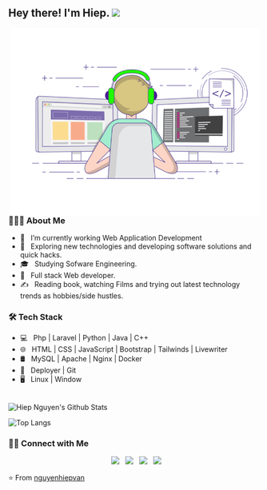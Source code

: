 <h2> Hey there! I'm Hiep. <img src="https://github.com/souvikguria98/souvikguria98/blob/master/Hi.gif" width="25"></h2>
<img align="right" alt="GIF" src="https://raw.githubusercontent.com/devSouvik/devSouvik/master/gif3.gif" width="500"/>

<h3> 👨🏻‍💻 About Me </h3>

- 🔭 &nbsp; I’m currently working Web Application Development
- 🤔 &nbsp; Exploring new technologies and developing software solutions and quick hacks.
- 🎓 &nbsp; Studying Sofware Engineering.
- 💼 &nbsp; Full stack Web developer.
- ✍️ &nbsp; Reading book, watching Films and trying out latest technology trends as hobbies/side hustles.

<h3>🛠 Tech Stack</h3>

- 💻 &nbsp; Php | Laravel | Python | Java | C++  
- 🌐 &nbsp; HTML | CSS | JavaScript | Bootstrap | Tailwinds | Livewriter
- 🛢 &nbsp; MySQL | Apache | Nginx | Docker
- 🔧 &nbsp; Deployer | Git
- 🖥 &nbsp; Linux | Window

<br>

<img align="center" src="https://github-readme-stats.vercel.app/api?username=nguyenhiepvan&include_all_commits=true&count_private=true&show_icons=true&line_height=20&title_color=7A7ADB&icon_color=2234AE&text_color=D3D3D3&bg_color=0,000000,130F40" alt="Hiep Nguyen's Github Stats">

</br>

![Top Langs](https://github-readme-stats.vercel.app/api/top-langs/?username=nguyenhiepvan&layout=compact&text_color=daf7dc&bg_color=151515)

<h3> 🤝🏻 Connect with Me </h3>

<p align="center">
  &nbsp; <a href="https://join.skype.com/invite/RrvpxYOSDPiV" target="_blank" rel="noopener noreferrer"><img src="https://img.icons8.com/plasticine/100/000000/skype.png" width="50" /></a>  
&nbsp; <a href="https://facebook.com/nguyenhiepvan.public" target="_blank" rel="noopener noreferrer"><img src="https://img.icons8.com/plasticine/100/000000/facebook.png" width="50" /></a>  
&nbsp; <a href="mailto:nguyenhiepvan.bka@gmail.com" target="_blank" rel="noopener noreferrer"><img src="https://img.icons8.com/plasticine/100/000000/gmail.png"  width="50" /></a>
  &nbsp; <a href="tel:0389289563" target="_blank" rel="noopener noreferrer"><img src="https://img.icons8.com/plasticine/100/000000/phone.png"  width="50" /></a>
</p>

⭐️ From [nguyenhiepvan](https://github.com/nguyenhiepvan)
